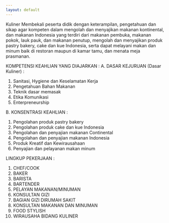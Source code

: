 ```yaml
---
layout: default
---
```

Kuliner
Membekali peserta didik dengan keterampilan, pengetahuan dan sikap agar kompeten dalam mengolah dan menyajikan makanan kontinental, dan makanan Indonesia yang terdiri 
dari makanan pembuka, makanan pokok, lauk pauk, dan makanan penutup, mengolah dan menyajikan produk pastry bakery, cake dan kue Indonesia, serta dapat melayani makan 
dan minum baik di restoran maupun di kamar tamu, dan menata meja prasmanan. 


KOMPETENSI KEAHLIAN YANG DIAJARKAN :
A. DASAR KEJURUAN (Dasar Kuliner) :
1. Sanitasi, Hygiene dan Keselamatan Kerja
2. Pengetahuan Bahan Makanan
3. Teknik dasar memasak
4. Etika Komunikasi
5. Enterpreneurship

B. KONSENTRASI KEAHLIAN :
1. Pengolahan produk pastry bakery
2. Pengolahan produk cake dan kue Indonesia
3. Pengolahan dan penyajian makanan Continental
4. Pengolahan dan penyajian makanan Indonesia
5. Produk Kreatif dan Kewirausahaan
6. Penyajian dan pelayanan makan minum

LINGKUP PEKERJAAN :
1. CHEF/COOK
2. BAKER
3. BARISTA
4. BARTENDER
5. PELAYAN MAKANAN/MINUMAN
6. KONSULTAN GIZI
7. BAGIAN GIZI DIRUMAH SAKIT
8. KONSULTAN MAKANAN DAN MINUMAN
10. FOOD STYLISH
11. WIRAUSAHA BIDANG KULINER
